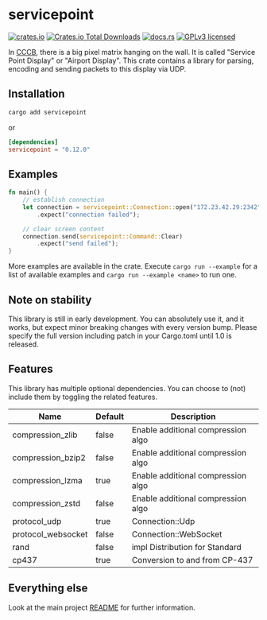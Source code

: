 # servicepoint

[![crates.io](https://img.shields.io/crates/v/servicepoint.svg)](https://crates.io/crates/servicepoint)
[![Crates.io Total Downloads](https://img.shields.io/crates/d/servicepoint)](https://crates.io/crates/servicepoint)
[![docs.rs](https://img.shields.io/docsrs/servicepoint)](https://docs.rs/servicepoint/latest/servicepoint/)
[![GPLv3 licensed](https://img.shields.io/crates/l/servicepoint)](../../LICENSE)

In [CCCB](https://berlin.ccc.de/), there is a big pixel matrix hanging on the wall. It is called  "Service Point
Display" or "Airport Display".
This crate contains a library for parsing, encoding and sending packets to this display via UDP.

## Installation

```bash
cargo add servicepoint
```
or
```toml
[dependencies]
servicepoint = "0.12.0"
```

## Examples

```rust no_run
fn main() {
    // establish connection
    let connection = servicepoint::Connection::open("172.23.42.29:2342")
        .expect("connection failed");

    // clear screen content
    connection.send(servicepoint::Command::Clear)
        .expect("send failed");
}
```

More examples are available in the crate.
Execute `cargo run --example` for a list of available examples and `cargo run --example <name>` to run one.

## Note on stability

This library is still in early development.
You can absolutely use it, and it works, but expect minor breaking changes with every version bump.
Please specify the full version including patch in your Cargo.toml until 1.0 is released.

## Features

This library has multiple optional dependencies.
You can choose to (not) include them by toggling the related features.

| Name               | Default | Description                                |
|--------------------|---------|--------------------------------------------|
| compression_zlib   | false   | Enable additional compression algo         |
| compression_bzip2  | false   | Enable additional compression algo         |
| compression_lzma   | true    | Enable additional compression algo         |
| compression_zstd   | false   | Enable additional compression algo         |
| protocol_udp       | true    | Connection::Udp                            |
| protocol_websocket | false   | Connection::WebSocket                      |
| rand               | false   | impl Distribution<Brightness> for Standard |
| cp437              | true    | Conversion to and from CP-437              |

## Everything else

Look at the main project [README](https://github.com/cccb/servicepoint/blob/main/README.md) for further information.
